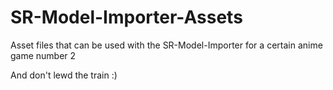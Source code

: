 # SR-Model-Importer-Assets
Asset files that can be used with the SR-Model-Importer for a certain anime game number 2

And don't lewd the train :)
